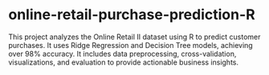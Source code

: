 # online-retail-purchase-prediction-R
This project analyzes the Online Retail II dataset using R to predict customer purchases. It uses Ridge Regression and Decision Tree models, achieving over 98% accuracy. It includes data preprocessing, cross-validation, visualizations, and evaluation to provide actionable business insights.
